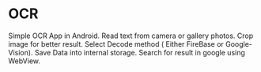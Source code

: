 # OCR
Simple OCR App in Android. 
Read text from camera or gallery photos.
Crop image for better result.
Select Decode method ( Either FireBase or Google-Vision).
Save Data into internal storage.
Search for result in google using WebView.
